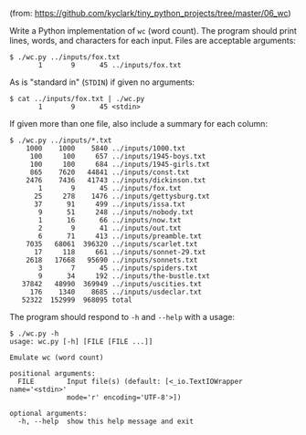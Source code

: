 (from: https://github.com/kyclark/tiny_python_projects/tree/master/06_wc)

Write a Python implementation of `wc` (word count). 
The program should print lines, words, and characters for each input.
Files are acceptable arguments:

```
$ ./wc.py ../inputs/fox.txt
       1       9      45 ../inputs/fox.txt
```

As is "standard in" (`STDIN`) if given no arguments:

```
$ cat ../inputs/fox.txt | ./wc.py
       1       9      45 <stdin>
```

If given more than one file, also include a summary for each column:

```
$ ./wc.py ../inputs/*.txt
    1000    1000    5840 ../inputs/1000.txt
     100     100     657 ../inputs/1945-boys.txt
     100     100     684 ../inputs/1945-girls.txt
     865    7620   44841 ../inputs/const.txt
    2476    7436   41743 ../inputs/dickinson.txt
       1       9      45 ../inputs/fox.txt
      25     278    1476 ../inputs/gettysburg.txt
      37      91     499 ../inputs/issa.txt
       9      51     248 ../inputs/nobody.txt
       1      16      66 ../inputs/now.txt
       2       9      41 ../inputs/out.txt
       6      71     413 ../inputs/preamble.txt
    7035   68061  396320 ../inputs/scarlet.txt
      17     118     661 ../inputs/sonnet-29.txt
    2618   17668   95690 ../inputs/sonnets.txt
       3       7      45 ../inputs/spiders.txt
       9      34     192 ../inputs/the-bustle.txt
   37842   48990  369949 ../inputs/uscities.txt
     176    1340    8685 ../inputs/usdeclar.txt
   52322  152999  968095 total
```

The program should respond to `-h` and `--help` with a usage:

```
$ ./wc.py -h
usage: wc.py [-h] [FILE [FILE ...]]

Emulate wc (word count)

positional arguments:
  FILE        Input file(s) (default: [<_io.TextIOWrapper name='<stdin>'
              mode='r' encoding='UTF-8'>])

optional arguments:
  -h, --help  show this help message and exit
```
